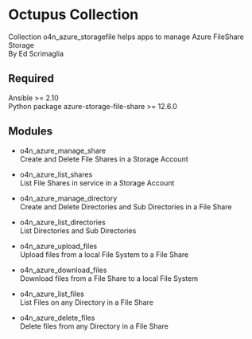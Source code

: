 # Octupus Collection

Collection o4n_azure_storagefile helps apps to manage Azure FileShare Storage  
By Ed Scrimaglia

## Required

Ansible >= 2.10  
Python package azure-storage-file-share >= 12.6.0  

## Modules

- o4n_azure_manage_share  
  Create and Delete File Shares in a Storage Account  

- o4n_azure_list_shares  
  List File Shares in service in a Storage Account  

- o4n_azure_manage_directory  
  Create and Delete Directories and Sub Directories in a File Share

- o4n_azure_list_directories  
  List Directories and Sub Directories  

- o4n_azure_upload_files  
  Upload files from a local File System to a File Share  

- o4n_azure_download_files  
  Download files from a File Share to a local File System  

- o4n_azure_list_files  
  List Files on any Directory in a File Share  

- o4n_azure_delete_files  
  Delete files from any Directory in a File Share  
